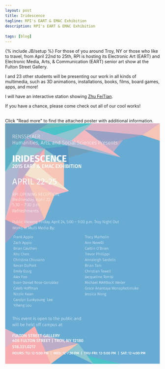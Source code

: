 ```yaml
---
layout: post
title: Iridescence
tagline: RPI's EART & EMAC Exhibition
description: RPI's EART & EMAC Exhibition

tags: [blog]
---
```

{% include JB/setup %}
For those of you around Troy, NY or those who like to travel, from April 22nd to 25th, RPI is hosting its Electronic Art (EART) and Electronic Media, Arts, & Communication (EART) senior art show at the Fulton Street Gallery.

I and 23 other students will be presenting our work in all kinds of multimedia, such as 3D animations, installations, books, films, board games, apps, and more!

I will have an interactive station showing [Zhu FeiTian](/projects/3d/zhufeitian).

If you have a chance, please come check out all of our cool works!

<br>
Click "Read more" to find the attached poster with additional information.

<!--more-->

<img src="/assets/images/Iridescence-Poster.png">
